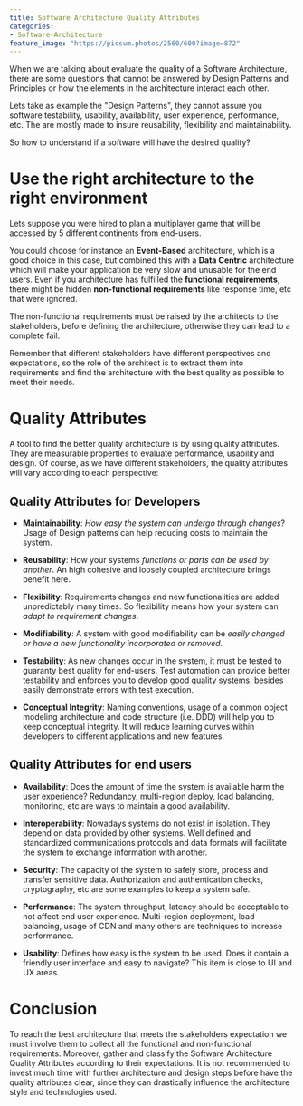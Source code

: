 ```yaml
---
title: Software Architecture Quality Attributes
categories:
- Software-Architecture
feature_image: "https://picsum.photos/2560/600?image=872"
---
```


When we are talking about evaluate the quality of a Software Architecture, there are some questions that cannot be answered by Design Patterns and Principles or how the elements in the architecture interact each other.

<!-- more -->

Lets take as example the "Design Patterns", they cannot assure you software testability, usability, availability, user experience, performance, etc. The are mostly made to insure reusability, flexibility and maintainability.

So how to understand if a software will have the desired quality?

# Use the right architecture to the right environment

Lets suppose you were hired to plan a multiplayer game that will be accessed by 5 different continents from end-users.

You could choose for instance an **Event-Based** architecture, which is a good choice in this case, but combined this with a **Data Centric** architecture which will make your application be very slow and unusable for the end users. Even if you architecture has fulfilled the **functional requirements**, there might be hidden **non-functional requirements** like response time, etc that were ignored.

The non-functional requirements must be raised by the architects to the stakeholders, before defining the architecture, otherwise  they can lead to a complete fail. 

Remember that different stakeholders have different perspectives and expectations, so the role of the architect is to extract them into requirements and find the architecture with the best quality as possible to meet their needs.

# Quality Attributes

A tool to find the better quality architecture is by using quality attributes. They are measurable properties to evaluate performance, usability and design. Of course, as we have different stakeholders, the quality attributes will vary according to each perspective:

## Quality Attributes for Developers

- **Maintainability**: _How easy the system can undergo through changes_? Usage of Design patterns can help reducing costs to maintain the system.

- **Reusability**: How your systems _functions or parts can be used by another_. An high cohesive and loosely coupled architecture brings benefit here.

- **Flexibility**: Requirements changes and new functionalities are added unpredictably many times. So flexibility means how your system can _adapt to requirement changes_.

- **Modifiability**: A system with good modifiability can be _easily changed or have a new functionality incorporated or removed_.

- **Testability**: As new changes occur in the system, it must be tested to guaranty best quality for end-users. Test automation can provide better testability and enforces you to develop good quality systems, besides easily demonstrate errors with test execution.

- **Conceptual Integrity**: Naming conventions, usage of a common object modeling architecture and code structure (i.e. DDD) will help you to keep conceptual integrity. It will reduce learning curves within developers to different applications and new features.

## Quality Attributes for end users

- **Availability**: Does the amount of time the system is available harm the user experience? Redundancy, multi-region deploy, load balancing, monitoring, etc are ways to maintain a good availability.

- **Interoperability**: Nowadays systems do not exist in isolation. They depend on data provided by other systems. Well defined and standardized communications protocols and data formats will facilitate the system to exchange information with another.

- **Security**: The capacity of the system to safely store, process and transfer sensitive data. Authorization and authentication checks, cryptography, etc are some examples to keep a system safe.

- **Performance**: The system throughput, latency should be acceptable to not affect end user experience. Multi-region deployment, load balancing, usage of CDN and many others are techniques to increase performance.

- **Usability**: Defines how easy is the system to be used. Does it contain a friendly user interface and easy to navigate? This item is close to UI and UX areas.

# Conclusion

To reach the best architecture that meets the stakeholders expectation we must involve them to collect all the functional and non-functional requirements. Moreover, gather and classify the Software Architecture Quality Attributes according to their expectations. It is not recommended to invest much time with further architecture and design steps before have the quality attributes clear, since they can drastically influence the architecture style and technologies used.            
